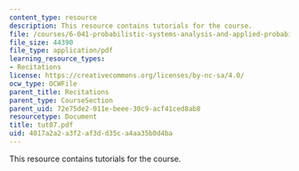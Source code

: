 ```yaml
---
content_type: resource
description: This resource contains tutorials for the course.
file: /courses/6-041-probabilistic-systems-analysis-and-applied-probability-spring-2006/4017a2a2a3f2af3dd35ca4aa35b0d4ba_tut07.pdf
file_size: 44390
file_type: application/pdf
learning_resource_types:
- Recitations
license: https://creativecommons.org/licenses/by-nc-sa/4.0/
ocw_type: OCWFile
parent_title: Recitations
parent_type: CourseSection
parent_uid: 72e75de2-011e-beee-30c9-acf41ced8ab8
resourcetype: Document
title: tut07.pdf
uid: 4017a2a2-a3f2-af3d-d35c-a4aa35b0d4ba
---
```

This resource contains tutorials for the course.